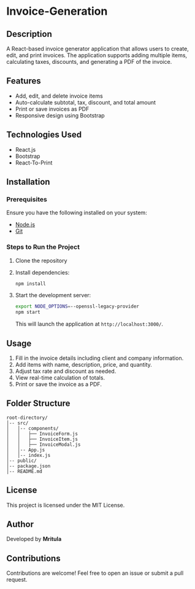 # Invoice-Generation


## Description
A React-based invoice generator application that allows users to create, edit, and print invoices. The application supports adding multiple items, calculating taxes, discounts, and generating a PDF of the invoice.

## Features
- Add, edit, and delete invoice items
- Auto-calculate subtotal, tax, discount, and total amount
- Print or save invoices as PDF
- Responsive design using Bootstrap

## Technologies Used
- React.js
- Bootstrap
- React-To-Print

## Installation
### Prerequisites
Ensure you have the following installed on your system:
- [Node.js](https://nodejs.org/)
- [Git](https://git-scm.com/)

### Steps to Run the Project
1. Clone the repository 


2. Install dependencies:
   ```bash
   npm install
   ```

3. Start the development server:
   ```bash
   export NODE_OPTIONS=--openssl-legacy-provider
   npm start
   ```
   This will launch the application at `http://localhost:3000/`.

## Usage
1. Fill in the invoice details including client and company information.
2. Add items with name, description, price, and quantity.
3. Adjust tax rate and discount as needed.
4. View real-time calculation of totals.
5. Print or save the invoice as a PDF.

## Folder Structure
```
root-directory/
│-- src/
│   │-- components/
│   │   ├── InvoiceForm.js
│   │   ├── InvoiceItem.js
│   │   ├── InvoiceModal.js
│   │-- App.js
│   │-- index.js
│-- public/
│-- package.json
│-- README.md
```

## License
This project is licensed under the MIT License.

## Author
Developed by **Mritula**

## Contributions
Contributions are welcome! Feel free to open an issue or submit a pull request.
